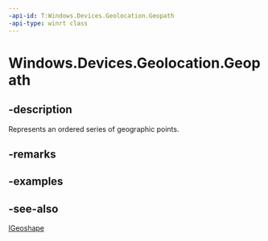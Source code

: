 ----api-id: T:Windows.Devices.Geolocation.Geopath
-api-type: winrt class
---<!-- Class syntax.public class Geopath : Windows.Devices.Geolocation.IGeopath, Windows.Devices.Geolocation.IGeoshape--># Windows.Devices.Geolocation.Geopath## -descriptionRepresents an ordered series of geographic points.## -remarks## -examples## -see-also[IGeoshape](igeoshape.md)